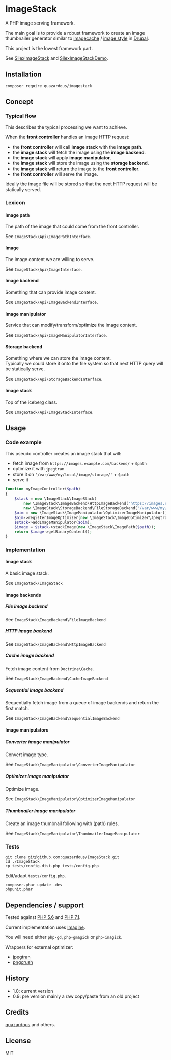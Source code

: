 # ImageStack
A PHP image serving framework.

The main goal is to provide a robust framework to create an image thumbnailer generator similar to [imagecache](https://www.drupal.org/project/imagecache) / [image style](https://www.drupal.org/docs/8/core/modules/image/working-with-images) in [Drupal](https://www.drupal.org/).

This project is the lowest framework part.

See [SilexImageStack](https://github.com/quazardous/SilexImageStack) and [SilexImageStackDemo](https://github.com/quazardous/SilexImageStackDemo).

## Installation

    composer require quazardous/imagestack

## Concept
### Typical flow
This describes the typical processing we want to achieve.

When the **front controller** handles an image HTTP request:

  - the **front controller** will call **image stack** with the **image path**.
  - the **image stack** will fetch the image using the **image backend**.
  - the **image stack** will apply **image manipulator**.
  - the **image stack** will store the image using the **storage backend**.
  - the **image stack** will return the image to the **front controller**.
  - the **front controller** will serve the image.

Ideally the image file will be stored so that the next HTTP request will be statically served.

### Lexicon

#### Image path
The path of the image that could come from the front controller.

See `ImageStack\Api\ImagePathInterface`.

#### Image
The image content we are willing to serve.

See `ImageStack\Api\ImageInterface`.

#### Image backend
Something that can provide image content.

See `ImageStack\Api\ImageBackendInterface`.

#### Image manipulator
Service that can modify/transform/optimize the image content.

See `ImageStack\Api\ImageManipulatorInterface`.

#### Storage backend
Something where we can store the image content.  
Typically we could store it onto the file system so that next HTTP query will be statically serve.

See `ImageStack\Api\StorageBackendInterface`.

#### Image stack
Top of the iceberg class.

See `ImageStack\Api\ImageStackInterface`.

## Usage

### Code example

This pseudo controller creates an image stack that will:
  - fetch image from `https://images.example.com/backend/` + `$path`
  - optimize it with `jpegtran`
  - store it on `'/var/www/my/local/image/storage/'` + `$path`
  - serve it


```php
function myImageController($path)
{
    $stack = new \ImageStack\ImageStack(
        new \ImageStack\ImageBackend\HttpImageBackend('https://images.example.com/backend/'),
        new \ImageStack\StorageBackend\FileStorageBackend('/var/www/my/local/image/storage/'));
    $oim = new \ImageStack\ImageManipulator\OptimizerImageManipulator();
    $oim->registerImageOptimizer(new \ImageStack\ImageOptimizer\JpegtranImageOptimizer());
    $stack->addImageManipulator($oim);
    $image = $stack->stackImage(new \ImageStack\ImagePath($path));
    return $image->getBinaryContent();
}

```

### Implementation

#### Image stack
A basic image stack.

See `ImageStack\ImageStack`

#### Image backends
##### File image backend
See `ImageStack\ImageBackend\FileImageBackend`

##### HTTP image backend
See `ImageStack\ImageBackend\HttpImageBackend`

##### Cache image backend
Fetch image content from `Doctrine\Cache`.

See `ImageStack\ImageBackend\CacheImageBackend`

##### Sequential image backend
Sequentially fetch image from a queue of image backends and return the first match.

See `ImageStack\ImageBackend\SequentialImageBackend`

#### Image manipulators
##### Converter image manipulator
Convert image type.

See `ImageStack\ImageManipulator\ConverterImageManipulator`

##### Optimizer image manipulator
Optimize image.

See `ImageStack\ImageManipulator\OptimizerImageManipulator`

##### Thumbnailer image manipulator
Create an image thumbnail following with (path) rules.

See `ImageStack\ImageManipulator\ThumbnailerImageManipulator`

### Tests

```
git clone git@github.com:quazardous/ImageStack.git
cd ./ImageStack
cp tests/config-dist.php tests/config.php
```
Edit/adapt `tests/config.php`.

```
composer.phar update -dev
phpunit.phar
```

## Dependencies / support
Tested against [PHP 5.6](http://php.net/) and [PHP 7.1](http://php.net/).

Current implementation uses [Imagine](https://github.com/avalanche123/Imagine).

You will need either `php-gd`, `php-gmagick` or `php-imagick`.

Wrappers for external optimizer:
  - [jpegtran](http://jpegclub.org/jpegtran/)
  - [pngcrush](https://pmt.sourceforge.io/pngcrush/)

## History

  - 1.0: current version
  - 0.9: pre version mainly a raw copy/paste from an old project

## Credits
[quazardous](https://github.com/quazardous) and others.

## License
MIT
